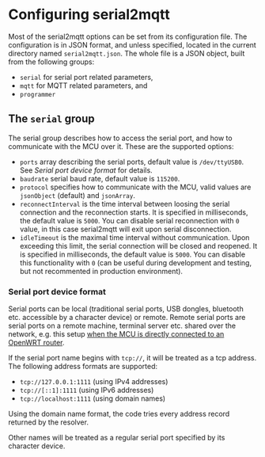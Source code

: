 # Configuring serial2mqtt
Most of the serial2mqtt options can be set from its configuration file. The configuration is in JSON format, and unless specified, located in the current directory named `serial2mqtt.json`. The whole file is a JSON object, built from the following groups:
* `serial` for serial port related parameters,
* `mqtt` for MQTT related parameters, and
* `programmer`

## The `serial` group
The serial group describes how to access the serial port, and how to communicate with the MCU over it. These are the supported options:
* `ports` array describing the serial ports, default value is `/dev/ttyUSB0`. See *Serial port device format* for details.
* `baudrate` serial baud rate, default value is `115200`.
* `protocol` specifies how to communicate with the MCU, valid values are `jsonObject` (default) and `jsonArray`.
* `reconnectInterval` is the time interval between loosing the serial connection and the reconnection starts. It is specified in milliseconds, the default value is `5000`. You can disable serial reconnection with `0` value, in this case serial2mqtt will exit upon serial disconnection.
* `idleTimeout` is the maximal time interval without communication. Upon exceeding this limit, the serial connection will be closed and reopened. It is specified in milliseconds, the default value is `5000`. You can disable this functionality with `0` (can be useful during development and testing, but not recommented in production environment).

### Serial port device format
Serial ports can be local (traditional serial ports, USB dongles, bluetooth etc. accessible by a character device) or remote. Remote serial ports are serial ports on a remote machine, terminal server etc. shared over the network, e.g. this setup [when the MCU is directly connected to an OpenWRT router](https://github.com/vortex314/serial2mqtt/issues/8).

If the serial port name begins with `tcp://`, it will be treated as a tcp address. The following address formats are supported:
* `tcp://127.0.0.1:1111` (using IPv4 addresses)
* `tcp://[::1]:1111` (using IPv6 addresses)
* `tcp://localhost:1111` (using domain names)

Using the domain name format, the code tries every address record returned by the resolver.

Other names will be treated as a regular serial port specified by its character device.
